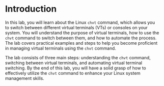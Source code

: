 # Introduction

In this lab, you will learn about the Linux `chvt` command, which allows you to switch between different virtual terminals (VTs) or consoles on your system. You will understand the purpose of virtual terminals, how to use the `chvt` command to switch between them, and how to automate the process. The lab covers practical examples and steps to help you become proficient in managing virtual terminals using the `chvt` command.

The lab consists of three main steps: understanding the `chvt` command, switching between virtual terminals, and automating virtual terminal switching. By the end of this lab, you will have a solid grasp of how to effectively utilize the `chvt` command to enhance your Linux system management skills.
